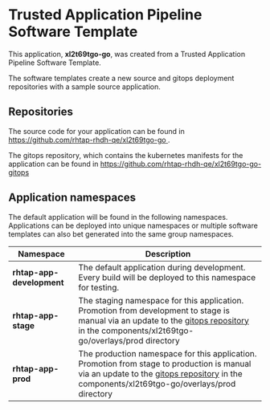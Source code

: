 # Trusted Application Pipeline Software Template

This application, **xl2t69tgo-go**, was created from a Trusted Application Pipeline Software Template.

The software templates create a new source and gitops deployment repositories with a sample source application. 

## Repositories

The source code for your application can be found in [https://github.com/rhtap-rhdh-qe/xl2t69tgo-go ](https://github.com/rhtap-rhdh-qe/xl2t69tgo-go ).
 
The gitops repository, which contains the kubernetes manifests for the application can be found in 
[https://github.com/rhtap-rhdh-qe/xl2t69tgo-go-gitops ](https://github.com/rhtap-rhdh-qe/xl2t69tgo-go-gitops ) 

## Application namespaces 

The default application will be found in the following namespaces. Applications can be deployed into unique namespaces or multiple software templates can also bet generated into the same group namespaces.  

|  Namespace   |  Description   |  
| -------- | -------- |   
| **rhtap-app-development** | The default application during development. Every build will be deployed to this namespace for testing. | 
| **rhtap-app-stage** | The staging namespace for this application. Promotion from development to stage is manual via an update to the [gitops repository](https://github.com/rhtap-rhdh-qe/xl2t69tgo-go-gitops ) in the components/xl2t69tgo-go/overlays/prod directory |  
| **rhtap-app-prod** | The production namespace for this application. Promotion from stage to production is manual via an update to the [gitops repository](https://github.com/rhtap-rhdh-qe/xl2t69tgo-go-gitops ) in the components/xl2t69tgo-go/overlays/prod directory | 